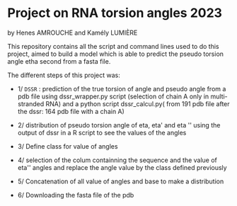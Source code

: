 # Project on RNA torsion angles 2023

by Henes AMROUCHE and Kamély LUMIÈRE

This repository contains all the script and command lines used to do this project, aimed to build a model which is able to predict the pseudo torsion angle etha second from a fasta file.

The different steps of this project was:

* 1/  `DSSR` : prediction of the true torsion of angle and pseudo angle from a pdb file using dssr_wrapper.py script (selection of chain A only in multi-stranded RNA)  and a python script dssr_calcul.py( from 191 pdb file after the dssr: 164 pdb file with a chain A)

* 2/ distribution of pseudo torsion angle of eta, eta' and eta '' using the output of dssr in a R script to see the values of the angles

* 3/ Define class for value of angles

* 4/ selection of the colum containning the sequence and the value of eta'' angles and replace the angle value by the class defined previously

* 5/ Concatenation of all value of angles and base to make a distribution

* 6/ Downloading the fasta file of the pdb







